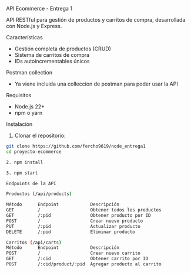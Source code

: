 API Ecommerce - Entrega 1

API RESTful para gestión de productos y carritos de compra, desarrollada con Node.js y Express.

Características

- Gestión completa de productos (CRUD)
- Sistema de carritos de compra
- IDs autoincrementables únicos

Postman collection
- Ya viene incluida una colleccion de postman para poder usar la API

Requisitos

- Node.js 22+ 
- npm o yarn

 Instalación

1. Clonar el repositorio:
```bash
git clone https://github.com/fercho9619/node_entrega1
cd proyecto-ecommerce

2. npm install

3. npm start

Endpoints de la API

Productos (/api/products)

Método	    Endpoint	        Descripción
GET	        /	                Obtener todos los productos
GET	        /:pid	            Obtener producto por ID
POST	    /	                Crear nuevo producto
PUT	        /:pid	            Actualizar producto
DELETE	    /:pid	            Eliminar producto

Carritos (/api/carts)
Método	    Endpoint	        Descripción
POST	    /	                Crear nuevo carrito
GET	        /:cid	            Obtener carrito por ID
POST	    /:cid/product/:pid	Agregar producto al carrito
